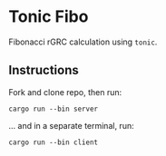 # Tonic Fibo

Fibonacci rGRC calculation using `tonic`.

## Instructions

Fork and clone repo, then run:

```
cargo run --bin server
```

... and in a separate terminal, run:

```
cargo run --bin client
```
